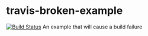 # travis-broken-example
[![Build Status](https://travis-ci.org/tjun1/travis-broken-example.svg?branch=master)](https://travis-ci.org/tjun1/travis-broken-example)
An example that will cause a build failure

